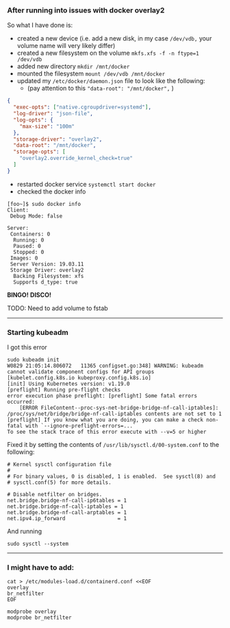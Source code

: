 ### After running into issues with docker overlay2

So what I have done is:
- created a new device (i.e. add a new disk, in my case `/dev/vdb,` your volume name will very likely differ)
-  created a new filesystem on the volume `mkfs.xfs -f -n ftype=1 /dev/vdb`
- added new  directory `mkdir /mnt/docker`
- mounted the filesystem `mount /dev/vdb /mnt/docker`
- updated my `/etc/docker/daemon.json` file to look like the following: 
    - (pay attention to this `"data-root": "/mnt/docker",` )
```json
{
  "exec-opts": ["native.cgroupdriver=systemd"],
  "log-driver": "json-file",
  "log-opts": {
    "max-size": "100m"
  },
  "storage-driver": "overlay2",
  "data-root": "/mnt/docker",
  "storage-opts": [
    "overlay2.override_kernel_check=true"
  ]
}
```
- restarted docker service `systemctl start docker`
- checked the docker info
```
[foo~]$ sudo docker info 
Client:
 Debug Mode: false

Server:
 Containers: 0
  Running: 0
  Paused: 0
  Stopped: 0
 Images: 0
 Server Version: 19.03.11
 Storage Driver: overlay2
  Backing Filesystem: xfs
  Supports d_type: true
```
**BINGO!**
**DISCO!**

TODO: Need to add volume to fstab  



---
### Starting kubeadm
I got this error 


```
sudo kubeadm init 
W0829 21:05:14.806072   11365 configset.go:348] WARNING: kubeadm cannot validate component configs for API groups [kubelet.config.k8s.io kubeproxy.config.k8s.io]
[init] Using Kubernetes version: v1.19.0
[preflight] Running pre-flight checks
error execution phase preflight: [preflight] Some fatal errors occurred:
	[ERROR FileContent--proc-sys-net-bridge-bridge-nf-call-iptables]: /proc/sys/net/bridge/bridge-nf-call-iptables contents are not set to 1
[preflight] If you know what you are doing, you can make a check non-fatal with `--ignore-preflight-errors=...`
To see the stack trace of this error execute with --v=5 or higher
```


Fixed it by setting the contents of `/usr/lib/sysctl.d/00-system.conf` to the following:

```
# Kernel sysctl configuration file
#
# For binary values, 0 is disabled, 1 is enabled.  See sysctl(8) and
# sysctl.conf(5) for more details.

# Disable netfilter on bridges.
net.bridge.bridge-nf-call-ip6tables = 1
net.bridge.bridge-nf-call-iptables = 1
net.bridge.bridge-nf-call-arptables = 1
net.ipv4.ip_forward                 = 1
```
And running 


```
sudo sysctl --system
```


---

### I might have to add: 
```
cat > /etc/modules-load.d/containerd.conf <<EOF
overlay
br_netfilter
EOF

modprobe overlay
modprobe br_netfilter
```
